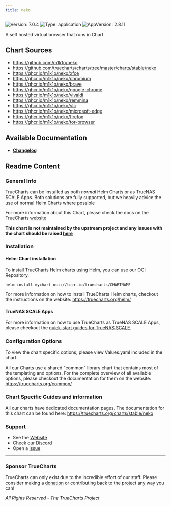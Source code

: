```yaml
---
title: neko
---
```


![Version: 7.0.4](https://img.shields.io/badge/Version-7.0.4-informational?style=flat-square) ![Type: application](https://img.shields.io/badge/Type-application-informational?style=flat-square) ![AppVersion: 2.8.11](https://img.shields.io/badge/AppVersion-2.8.11-informational?style=flat-square)

A self hosted virtual browser that runs in Chart

## Chart Sources

- https://github.com/m1k1o/neko
- https://github.com/truecharts/charts/tree/master/charts/stable/neko
- https://ghcr.io/m1k1o/neko/xfce
- https://ghcr.io/m1k1o/neko/chromium
- https://ghcr.io/m1k1o/neko/brave
- https://ghcr.io/m1k1o/neko/google-chrome
- https://ghcr.io/m1k1o/neko/vivaldi
- https://ghcr.io/m1k1o/neko/remmina
- https://ghcr.io/m1k1o/neko/vlc
- https://ghcr.io/m1k1o/neko/microsoft-edge
- https://ghcr.io/m1k1o/neko/firefox
- https://ghcr.io/m1k1o/neko/tor-browser

## Available Documentation

- [**Changelog**](./changelog)

## Readme Content


### General Info

TrueCharts can be installed as both _normal_ Helm Charts or as TrueNAS SCALE Apps.
Both solutions are fully supported, but we heavily advice the use of normal Helm Charts where possible

For more information about this Chart, please check the docs on the TrueCharts [website](https://truecharts.org/charts/stable/neko)

**This chart is not maintained by the upstream project and any issues with the chart should be raised [here](https://github.com/truecharts/charts/issues/new/choose)**

### Installation

#### Helm-Chart installation

To install TrueCharts Helm charts using Helm, you can use our OCI Repository.

`helm install mychart oci://tccr.io/truecharts/CHARTNAME`

For more information on how to install TrueCharts Helm charts, checkout the instructions on the website: https://truecharts.org/helm/


#### TrueNAS SCALE Apps

For more information on how to use TrueCharts as TrueNAS SCALE Apps, please checkout the [quick-start guides for TrueNAS SCALE](https://truecharts.org/scale/guides/scale-intro).

### Configuration Options

To view the chart specific options, please view Values.yaml included in the chart.

All our Charts use a shared "common" library chart that contains most of the templating and options.
For the complete overview of all available options, please checkout the documentation for them on the website: https://truecharts.org/common/

### Chart Specific Guides and information

All our charts have dedicated documentation pages.
The documentation for this chart can be found here:
https://truecharts.org/charts/stable/neko

### Support


- See the [Website](https://truecharts.org)
- Check our [Discord](https://discord.gg/tVsPTHWTtr)
- Open a [issue](https://github.com/truecharts/charts/issues/new/choose)

---

### Sponsor TrueCharts

TrueCharts can only exist due to the incredible effort of our staff.
Please consider making a [donation](https://truecharts.org/general/sponsor) or contributing back to the project any way you can!

_All Rights Reserved - The TrueCharts Project_
